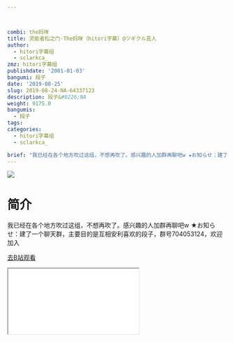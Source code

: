 ```yaml
---



combi: the妈咪
title: 灵能者松之门-The妈咪（hitori字幕）@ツギクル芸人
author:
  - hitori字幕组
  - sclarkca_
zmz: hitori字幕组
publishdate: '2001-01-03'
bangumi: 段子
date: '2019-08-25'
slug: 2019-08-24-NA-64337123
description: 段子&#8226;NA
weight: 9175.0
bangumis:
  - 段子
tags:
categories:
  - hitori字幕组
  - sclarkca_

brief: "我已经在各个地方吹过这组，不想再吹了。感兴趣的人加群再聊吧w ★お知らせ：建了一个聊天群，主要目的是互相安利喜欢的段子，群号704053124，欢迎加入"
---
```

![](https://raw.githubusercontent.com/tcgriffith/owaraisite/master/static/tmpimg/b7785fdd777c3e89497c605a0cc4368a628d9c33.jpg.480.jpg)
# 简介  
我已经在各个地方吹过这组，不想再吹了。感兴趣的人加群再聊吧w
★お知らせ：建了一个聊天群，主要目的是互相安利喜欢的段子，群号704053124，欢迎加入  

[去B站观看](https://www.bilibili.com/video/av64337123/)
<div class ="resp-container"><iframe class="testiframe" src="//player.bilibili.com/player.html?aid=64337123"", scrolling="no", allowfullscreen="true" > </iframe></div> 

